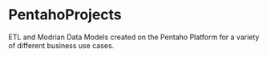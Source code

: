 # PentahoProjects
ETL and Modrian Data Models created on the Pentaho Platform for a variety of different business use cases.
